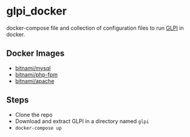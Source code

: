 # glpi_docker

docker-compose file and collection of configuration files
to run [GLPI](https://github.com/glpi-project/glpi) in docker.

## Docker Images
* [bitnami/mysql](https://github.com/bitnami/bitnami-docker-mysql)
* [bitnami/php-fpm](https://github.com/bitnami/bitnami-docker-php-fpm)
* [bitnami/apache](https://github.com/bitnami/bitnami-docker-apache)

## Steps
* Clone the repo
* Download and extract GLPI in a directory named `glpi`
* `docker-compose up`
